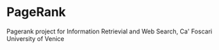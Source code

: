 # PageRank
Pagerank project for Information Retrievial and Web Search, Ca' Foscari University of Venice
